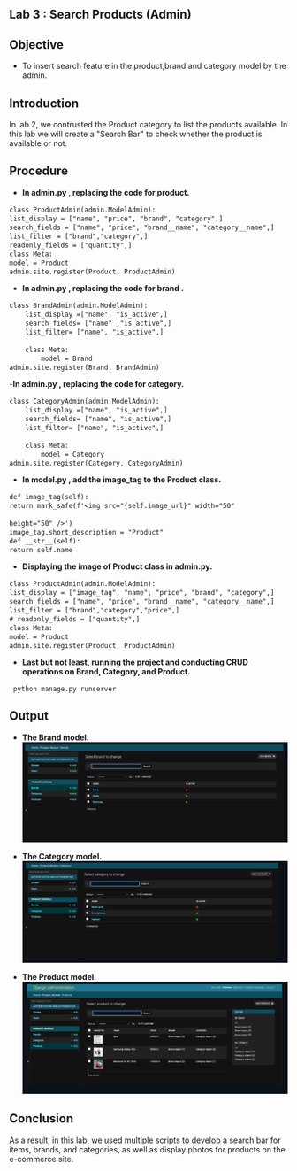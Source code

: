 ## Lab 3 : Search Products (Admin)

## Objective 

- To insert search feature in the product,brand and category model by the admin.

## Introduction

In lab 2, we contrusted the Product category to list the products available. In this lab we will create a "Search Bar" to check whether the product is available or not. 

## Procedure 

- **In admin.py , replacing the code for product.**

```
class ProductAdmin(admin.ModelAdmin):
list_display = ["name", "price", "brand", "category",]
search_fields = ["name", "price", "brand__name", "category__name",]
list_filter = ["brand","category",]
readonly_fields = ["quantity",]
class Meta:
model = Product
admin.site.register(Product, ProductAdmin)
```

- **In admin.py , replacing the code for brand .**

```
class BrandAdmin(admin.ModelAdmin):
    list_display =["name", "is_active",]
    search_fields= ["name" ,"is_active",]
    list_filter= ["name", "is_active",]
    
    class Meta:
        model = Brand
admin.site.register(Brand, BrandAdmin)
```
-**In admin.py , replacing the code for category.**

```
class CategoryAdmin(admin.ModelAdmin):
    list_display =["name", "is_active",]
    search_fields= ["name", "is_active",]
    list_filter= ["name", "is_active",]
    
    class Meta:
        model = Category
admin.site.register(Category, CategoryAdmin)
```
- **In model.py , add the image_tag to the Product class.**

```
def image_tag(self):
return mark_safe(f'<img src="{self.image_url}" width="50"

height="50" />')
image_tag.short_description = "Product"
def __str__(self):
return self.name
```

- **Displaying the image of Product class in admin.py.**

```
class ProductAdmin(admin.ModelAdmin):
list_display = ["image_tag", "name", "price", "brand", "category",]
search_fields = ["name", "price", "brand__name", "category__name",]
list_filter = ["brand","category","price",]
# readonly_fields = ["quantity",]
class Meta:
model = Product
admin.site.register(Product, ProductAdmin)
```
- **Last but not least, running the project and conducting CRUD operations on Brand, Category, and Product.**

```
 python manage.py runserver
```

## Output
- **The Brand model.**
![](/lab_manual/images/b21.PNG)

- **The Category model.**
![](/lab_manual/images/c21.PNG)

- **The Product model.**
![](/lab_manual/images/p21.PNG)

## Conclusion
As a result, in this lab, we used multiple scripts to develop a search bar for items, brands, and categories, as well as display photos for products on the e-commerce site.
